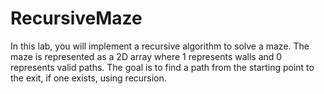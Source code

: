 # RecursiveMaze
In this lab, you will implement a recursive algorithm to solve a maze. The maze is represented as a 2D array where 1 represents walls and 0 represents valid paths. The goal is to find a path from the starting point to the exit, if one exists, using recursion.
